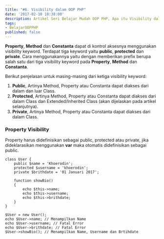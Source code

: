 ```yaml
---
title: "#6. Visibility dalam OOP PHP"
date: '2017-02-10 18:38:00'
description: Artikel Seri Belajar Mudah OOP PHP, Apa itu Visibility dalam OOP PHP ? Di sini akan saya jelaskan...
tags:
- BelajarOOPPHP
published: false
---
```


**Property**, **Method** dan **Constanta** dapat di kontrol aksesnya menggunakan visibility keyword. Terdapat tiga keyword yaitu **public**, **protected** dan **private**. Cara menggunakannya yaitu dengan memberikan prefix berupa salah satu dari tiga visibility keyword pada **Property**, **Method** dan **Constanta**.

Berikut penjelasan untuk masing-masing dari ketiga visibility keyword:

1. **Public**, Artinya Method, Property atau Constanta dapat diakses dari dalam dan luar Class. 
2. **Protected**, Artinya Method, Property atau Constanta dapat diakses dari dalam Class dan Extended/Inherited Class (akan dijelaskan pada artikel selanjutnya). 
3. **Private**, Artinya Method, Property atau Constanta dapat diakses dari dalam Class.

### Property Visibility
Property harus didefinisikan sebagai public, protected atau private, jika dideklarasikan menggunakan **var** maka otomatis didefinisikan sebagai public.

```
class User {
    public $name = 'Khoerodin';
    protected $username = 'khoerodin';
    private $brithdate = '01 Januari 2017';

    function showBio()
    {
        echo $this->name;
        echo $this->username;
        echo $this->brithdate;
    }
}

$User = new User();
echo $User->name; // Menampilkan Name
echo $User->username; // Fatal Error
echo $User->brithdate; // Fatal Error
$User->showBio(); // Menampilkan Name, Username dan Brtihdate
```

### 